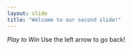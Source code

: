 ```yaml
---
layout: slide
title: "Welcome to our second slide!"
---
```

*Play to Win*
Use the left arrow to go back!
